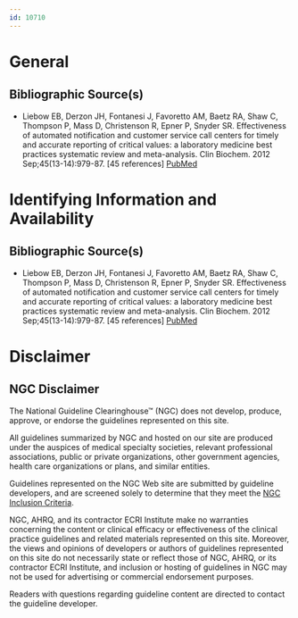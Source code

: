 ```yaml
---
id: 10710
---
```


# General

## Bibliographic Source(s)

- Liebow EB, Derzon JH, Fontanesi J, Favoretto AM, Baetz RA, Shaw C, Thompson P, Mass D, Christenson R, Epner P, Snyder SR. Effectiveness of automated notification and customer service call centers for timely and accurate reporting of critical values: a laboratory medicine best practices systematic review and meta-analysis. Clin Biochem. 2012 Sep;45(13-14):979-87. [45 references] [ PubMed ](http://www.ncbi.nlm.nih.gov/entrez/query.fcgi?cmd=Retrieve&db=pubmed&dopt=Abstract&list_uids=22750773)

# Identifying Information and Availability

## Bibliographic Source(s)

- Liebow EB, Derzon JH, Fontanesi J, Favoretto AM, Baetz RA, Shaw C, Thompson P, Mass D, Christenson R, Epner P, Snyder SR. Effectiveness of automated notification and customer service call centers for timely and accurate reporting of critical values: a laboratory medicine best practices systematic review and meta-analysis. Clin Biochem. 2012 Sep;45(13-14):979-87. [45 references] [ PubMed ](http://www.ncbi.nlm.nih.gov/entrez/query.fcgi?cmd=Retrieve&db=pubmed&dopt=Abstract&list_uids=22750773)

# Disclaimer

## NGC Disclaimer

The National Guideline Clearinghouse™ (NGC) does not develop, produce, approve, or endorse the guidelines represented on this site.

All guidelines summarized by NGC and hosted on our site are produced under the auspices of medical specialty societies, relevant professional associations, public or private organizations, other government agencies, health care organizations or plans, and similar entities.

Guidelines represented on the NGC Web site are submitted by guideline developers, and are screened solely to determine that they meet the [NGC Inclusion Criteria](/help-and-about/summaries/inclusion-criteria).

NGC, AHRQ, and its contractor ECRI Institute make no warranties concerning the content or clinical efficacy or effectiveness of the clinical practice guidelines and related materials represented on this site. Moreover, the views and opinions of developers or authors of guidelines represented on this site do not necessarily state or reflect those of NGC, AHRQ, or its contractor ECRI Institute, and inclusion or hosting of guidelines in NGC may not be used for advertising or commercial endorsement purposes.

Readers with questions regarding guideline content are directed to contact the guideline developer.

